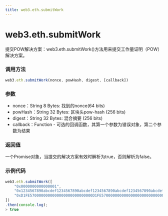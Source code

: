 ```yaml
---
title: web3.eth.submitWork
---
```


# web3.eth.submitWork

提交POW解决方案：web3.eth.submitWork()方法用来提交工作量证明（POW）解决方案。


### 调用方法

```js
web3.eth.submitWork(nonce, powHash, digest, [callback])
```

### 参数
- nonce：String 8 Bytes: 找到的nonce(64 bits)
- powHash：String 32 Bytes: 区块头pow-hash (256 bits)
- digest：String 32 Bytes: 混合摘要 (256 bits)
- callback：Function - 可选的回调函数，其第一个参数为错误对象，第二个参数为结果

### 返回值

一个Promise对象，当提交的解决方案有效时解析为true，否则解析为false。

### 示例代码
```js
web3.eth.submitWork([
    "0x0000000000000001",
    "0x1234567890abcdef1234567890abcdef1234567890abcdef1234567890abcdef",
    "0xD1FE5700000000000000000000000000D1FE5700000000000000000000000000"
])
.then(console.log);
> true
```